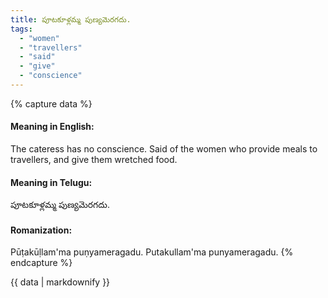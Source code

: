 ```yaml
---
title: పూటకూళ్లమ్మ పుణ్యమెరగదు.
tags:
  - "women"
  - "travellers"
  - "said"
  - "give"
  - "conscience"
---
```


{% capture data %}
#### Meaning in English:
The cateress has no conscience.
Said of the women who provide meals to travellers, and give them wretched food.

#### Meaning in Telugu:
పూటకూళ్లమ్మ పుణ్యమెరగదు.

#### Romanization:
Pūṭakūḷlam'ma puṇyameragadu.
Putakullam'ma punyameragadu.
{% endcapture %}

{{ data | markdownify }}

